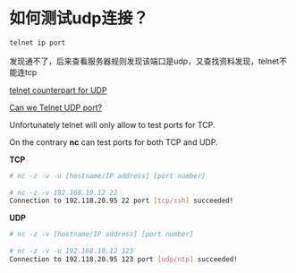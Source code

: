 # 如何测试udp连接？

```sh
telnet ip port
```

发现通不了，后来查看服务器规则发现该端口是udp，又查找资料发现，telnet不能连tcp

[telnet counterpart for UDP](https://serverfault.com/questions/395342/telnet-counterpart-for-udp)

[Can we Telnet UDP port?](https://www.quora.com/Can-we-Telnet-UDP-port)

Unfortunately telnet will only allow to test ports for TCP.

On the contrary **nc** can test ports for both TCP and UDP.

**TCP**

```sh
# nc -z -v -u [hostname/IP address] [port number] 
 
# nc -z -v 192.168.10.12 22 
Connection to 192.118.20.95 22 port [tcp/ssh] succeeded! 
```

**UDP**

```sh
# nc -z -v [hostname/IP address] [port number] 
 
# nc -z -v -u 192.168.10.12 123 
Connection to 192.118.20.95 123 port [udp/ntp] succeeded! 
```
